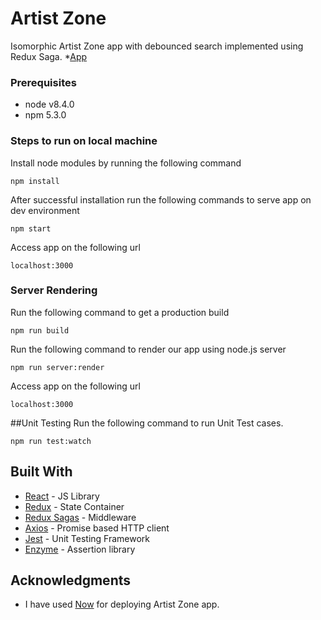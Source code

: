 # Artist Zone
Isomorphic Artist Zone app with debounced search implemented using Redux Saga.
*[App](https://build-eqdudjofzd.now.sh)

### Prerequisites

* node v8.4.0
* npm 5.3.0

### Steps to run on local machine

Install node modules by running the following command
```
npm install
```
After successful installation run the following commands to serve app on dev environment
```
npm start
```
Access app on the following url
```
localhost:3000
```

### Server Rendering

Run the following command to get a production build
```
npm run build
```
Run the following command to render our app using node.js server
```
npm run server:render
```
Access app on the following url
```
localhost:3000
```

##Unit Testing
Run the following command to run Unit Test cases.
```
npm run test:watch
```

## Built With

* [React](https://reactjs.org/) - JS Library
* [Redux](https://redux.js.org/) - State Container
* [Redux Sagas](https://redux-saga.js.org/) - Middleware
* [Axios](https://github.com/axios/axios) - Promise based HTTP client
* [Jest](https://jestjs.io/) - Unit Testing Framework
* [Enzyme](http://airbnb.io/enzyme/) - Assertion library

## Acknowledgments

* I have used [Now](https://zeit.co/now) for deploying Artist Zone app.
